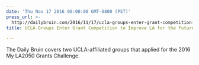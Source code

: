 ```yaml
---
date: 'Thu Nov 17 2016 00:00:00 GMT-0800 (PST)'
press_url: >-
  http://dailybruin.com/2016/11/17/ucla-groups-enter-grant-competition-to-improve-la-for-the-future/
title: UCLA Groups Enter Grant Competition to Improve LA for the Future

---
```


The Daily Bruin covers two UCLA-affiliated groups that applied for the 2016 My LA2050 Grants Challenge.

